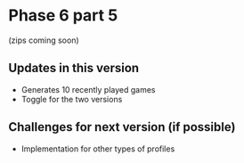 # Phase 6 part 5
(zips coming soon)

## **Updates in this version**
- Generates 10 recently played games
- Toggle for the two versions

## **Challenges for next version (if possible)**
- Implementation for other types of profiles